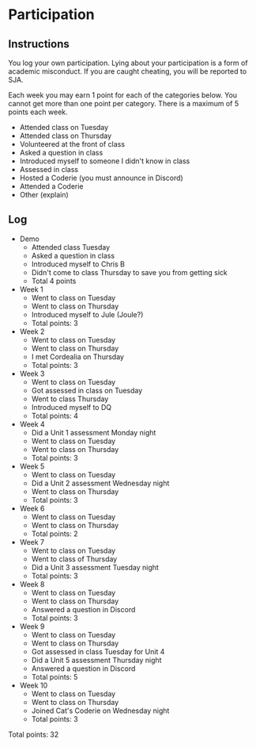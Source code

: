 Participation
=============

## Instructions ##

You log your own participation. Lying about your participation is a form of
academic misconduct. If you are caught cheating, you will be reported to SJA.

Each week you may earn 1 point for each of the categories below. You cannot get
more than one point per category. There is a maximum of 5 points each week.

+ Attended class on Tuesday
+ Attended class on Thursday
+ Volunteered at the front of class
+ Asked a question in class
+ Introduced myself to someone I didn't know in class
+ Assessed in class
+ Hosted a Coderie (you must announce in Discord)
+ Attended a Coderie
+ Other (explain)

## Log ##

- Demo
	+ Attended class Tuesday
	+ Asked a question in class
	+ Introduced myself to Chris B
	+ Didn't come to class Thursday to save you from getting sick
	+ Total 4 points
- Week 1
	+ Went to class on Tuesday
	+ Went to class on Thursday
	+ Introduced myself to Jule (Joule?)
	+ Total points: 3
- Week 2
	+ Went to class on Tuesday
	+ Went to class on Thursday
	+ I met Cordealia on Thursday 
	+ Total points: 3
- Week 3
	+ Went to class on Tuesday
	+ Got assessed in class on Tuesday
	+ Went to class Thursday
	+ Introduced myself to DQ
	+ Total points: 4
- Week 4
	+ Did a Unit 1 assessment Monday night 
	+ Went to class on Tuesday 
	+ Went to class on Thursday
	+ Total points: 3
- Week 5
	+ Went to class on Tuesday
	+ Did a Unit 2 assessment Wednesday night
	+ Went to class on Thursday
	+ Total points: 3
- Week 6
	+ Went to class on Tuesday
	+ Went to class on Thursday
	+ Total points: 2
- Week 7
	+ Went to class on Tuesday
	+ Went to class of Thursday 
	+ Did a Unit 3 assessment Tuesday night
	+ Total points: 3
- Week 8
	+ Went to class on Tuesday
	+ Went to class on Thursday
	+ Answered a question in Discord
	+ Total points: 3
- Week 9
	+ Went to class on Tuesday
	+ Went to class on Thursday
	+ Got assessed in class Tuesday for Unit 4
	+ Did a Unit 5 assessment Thursday night
	+ Answered a question in Discord
	+ Total points: 5
- Week 10
	+ Went to class on Tuesday
	+ Went to class on Thursday
	+ Joined Cat's Coderie on Wednesday night 
	+ Total points: 3
	
Total points: 32